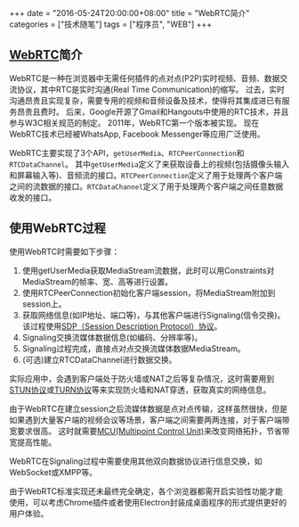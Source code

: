 +++
date = "2016-05-24T20:00:00+08:00"
title = "WebRTC简介"
categories = ["技术随笔"]
tags = ["程序员", "WEB"]
+++

## [WebRTC](http://www.html5rocks.com/en/tutorials/webrtc/basics/)简介

WebRTC是一种在浏览器中无需任何插件的点对点(P2P)实时视频、音频、数据交流协议，其中RTC是实时沟通(Real Time Communication)的缩写。
过去，实时沟通昂贵且实现复杂，需要专用的视频和音频设备及技术，使得将其集成进已有服务昂贵且费时。
后来，Google开源了Gmail和Hangouts中使用的RTC技术，并且参与W3C相关规范的制定。
2011年，WebRTC第一个版本被实现。
现在WebRTC技术已经被WhatsApp, Facebook Messenger等应用广泛使用。

WebRTC主要实现了3个API，`getUserMedia`、`RTCPeerConnection`和`RTCDataChannel`。
其中`getUserMedia`定义了来获取设备上的视频(包括摄像头输入和屏幕输入等)、音频流的接口。`RTCPeerConnection`定义了用于处理两个客户端之间的流数据的接口。`RTCDataChannel`定义了用于处理两个客户端之间任意数据收发的接口。

## 使用WebRTC过程

使用WebRTC时需要如下步骤：

1. 使用getUserMedia获取MediaStream流数据，此时可以用Constraints对MediaStream的帧率、宽、高等进行设置。
2. 使用RTCPeerConnection初始化客户端session，将MediaStream附加到session上。
3. 获取网络信息(如IP地址、端口等)，与其他客户端进行Signaling(信令交换)。
该过程使用[SDP（Session Description Protocol）协议](https://en.wikipedia.org/wiki/Session_Description_Protocol)。
4. Signaling交换流媒体数据信息(如编码、分辨率等)。
5. Signaling过程完成，直接点对点交换流媒体数据MediaStream。
6. (可选)建立RTCDataChannel进行数据交换。

实际应用中，会遇到客户端处于防火墙或NAT之后等复杂情况，这时需要用到[STUN协议](http://en.wikipedia.org/wiki/STUN)或[TURN协议](https://en.wikipedia.org/wiki/Traversal_Using_Relays_around_NAT)等来实现防火墙和NAT穿透，获取真实的网络信息。

由于WebRTC在建立session之后流媒体数据是点对点传输，这样虽然很快，但是如果遇到大量客户端的视频会议等场景，客户端之间需要两两连接，对于客户端带宽要求很高。
这时就需要[MCU(Multipoint Control Unit)](https://en.wikipedia.org/wiki/Multipoint_control_unit)来改变网络拓扑，节省带宽提高性能。

WebRTC在Signaling过程中需要使用其他双向数据协议进行信息交换，如WebSocket或XMPP等。

由于WebRTC标准实现还未最终完全确定，各个浏览器都需开启实验性功能才能使用，可以考虑Chrome插件或者使用Electron封装成桌面程序的形式提供更好的用户体验。
